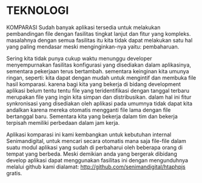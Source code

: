 TEKNOLOGI
========

KOMPARASI
Sudah banyak aplikasi tersedia untuk melakukan pembandingan file dengan fasilitas tingkat lanjut dan fitur yang kompleks. masalahnya dengan semua fasilitas itu kita tidak dapat melakukan satu hal yang paling mendasar meski menginginkan-nya yaitu: pembaharuan.

Sering kita tidak punya cukup waktu menunggu developer menyempurnakan fasilitas konfigurasi yang disediakan dalam aplikasinya, sementara pekerjaan terus bertambah. sementara keinginan kita umunya ringan, seperti: kita dapat dengan mudah untuk mengintif dan membuka file hasil komparasi. karena bagi kita yang bekerja di bidang development aplikasi belum tentu tentu file yang teridentifikasi dengan tanggal terbaru merupakan file yang ingin kita simpan dan distribusikan. dalam hal ini fitur synkronisasi yang disediakan oleh aplikasi pada umumnya tidak dapat kita andalkan karena mereka otomatis mengganti file lama dengan file bertanggal baru. Sementara kita yang bekerja dalam tim dan bekerja terpisah memiliki perbedaan dalam jam kerja.

Aplikasi komparasi ini kami kembangkan untuk kebutuhan internal Senimandigital, untuk mencari secara otomatis mana saja file-file dalam suatu modul aplikasi yang sudah di perbaharui oleh beberapa orang di tempat yang berbeda. Meski demikian anda yang bergerak dibidang develop aplikasi dapat menggunakan fasilitas ini dengan mengunduhnya melalui github kami dialamat: http://github.com/senimandigital/htaphpjs gratis.
